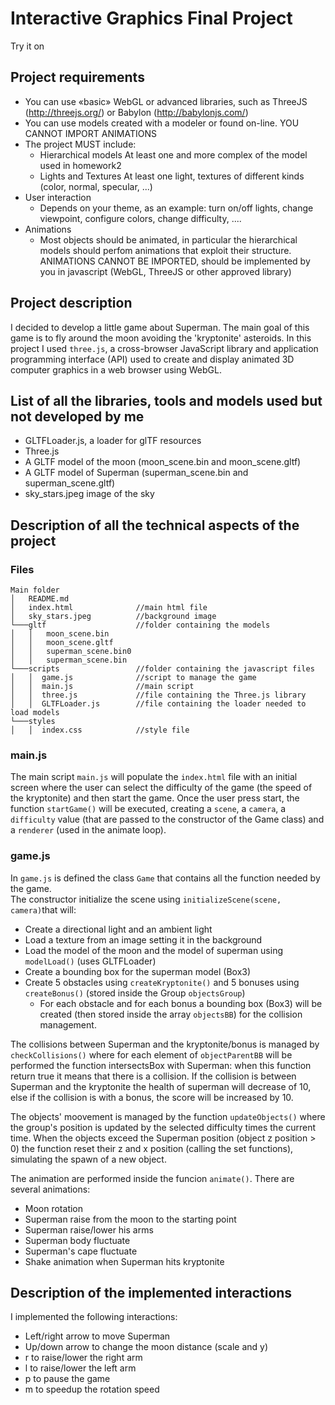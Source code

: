 # Interactive Graphics Final Project
Try it on 
## Project requirements 

 - You can use «basic» WebGL or advanced libraries, such as ThreeJS (http://threejs.org/) or Babylon (http://babylonjs.com/)
 - You can use models created with a modeler or found on-line.
  YOU CANNOT IMPORT ANIMATIONS
 - The project MUST include:
	 - Hierarchical models
	  At least one and more complex of the model used in homework2
	 - Lights and Textures
		At least one light, textures of different kinds (color, normal, specular, ...)
-   User interaction
	-   Depends on your theme, as an example: turn on/off lights, change
viewpoint, configure colors, change difficulty, ....
 -   Animations
	 -   Most objects should be animated, in particular the hierarchical models should perfom animations that exploit their structure. ANIMATIONS CANNOT BE IMPORTED, should be implemented by you in javascript (WebGL, ThreeJS or other approved library)

## Project description
I decided to develop a little game about Superman. The main goal of this game is to fly around the moon avoiding the 'kryptonite'  asteroids.
In this project I used  `three.js`,  a cross-browser JavaScript library and application programming interface (API) used to create and display animated 3D computer graphics in a web browser using WebGL. 

## List of all the libraries, tools and models used but not developed by me
 - GLTFLoader.js, a loader for glTF resources
 - Three.js
 - A GLTF model of the moon (moon_scene.bin and moon_scene.gltf)
 - A GLTF model of Superman (superman_scene.bin and superman_scene.gltf)
 - sky_stars.jpeg image of the sky

## Description of all the technical aspects of the project
### Files
```
Main folder
│   README.md
│   index.html 				//main html file   
│	sky_stars.jpeg			//background image
└───gltf					//folder containing the models
│   │   moon_scene.bin
│   │  	moon_scene.gltf
│   │   superman_scene.bin0
│   │   superman_scene.bin
└───scripts 				//folder containing the javascript files
│   │  game.js				//script to manage the game
│   │  main.js				//main script
│   │  three.js				//file containing the Three.js library
│   │  GLTFLoader.js		//file containing the loader needed to load models
└───styles					
│   │  index.css			//style file
```
### main.js
The main script `main.js`  will populate the `index.html` file with an initial screen where the user can select the difficulty of the game (the speed of the kryptonite) and then start the game. Once the user press start, the function `startGame()` will be executed, creating a `scene`, a `camera`, a `difficulty` value (that are passed to the constructor of the Game class)  and a `renderer` (used in the animate loop).
### game.js
In `game.js` is defined the class `Game` that contains all the function needed by the game.  
The constructor initialize the scene using `initializeScene(scene, camera)`that will:
 - Create a directional light and an ambient light
 - Load a texture from an image setting it in the background
 - Load the model of the moon and the model of superman using `modelLoad()` (uses GLTFLoader)
 - Create a bounding box for the superman model (Box3)
 - Create 5 obstacles using `createKryptonite()` and 5 bonuses using `createBonus()` (stored inside the Group `objectsGroup`)
	 - For each obstacle and for each bonus a bounding box (Box3) will be created (then stored inside the array `objectsBB`) for the collision management.

The collisions between Superman and the kryptonite/bonus is managed by `checkCollisions()` where for each element of `objectParentBB` will be performed the function intersectsBox with Superman: when this function return true it means that there is a collision. If the collision is between Superman and the kryptonite the health of superman will decrease of 10, else if the collision is with a bonus, the score will be increased by 10.

The objects' moovement is managed by the function `updateObjects()` where the group's position is updated by the selected difficulty times the current time. When the objects exceed the Superman position (object z position > 0) the function reset their z and x position (calling the set functions), simulating the spawn of a new object.

The animation are performed inside the funcion `animate()`. There are several animations:

 - Moon rotation
 - Superman raise from the moon to the starting point
 - Superman raise/lower his arms
 - Superman body fluctuate
 - Superman's cape fluctuate
 - Shake animation when Superman hits kryptonite

## Description of the implemented interactions
I implemented the following interactions:

 - Left/right arrow to move Superman
 - Up/down arrow to change the moon distance (scale and y)
 - r to raise/lower the right arm
 - l to raise/lower the left arm
 - p to pause the game
 - m to speedup the rotation speed
